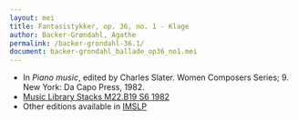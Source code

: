 ```yaml
---
layout: mei
title: Fantasistykker, op. 36, no. 1 - Klage
author: Backer-Grøndahl, Agathe
permalink: /backer-grondahl-36.1/
document: backer-grondahl_ballade_op36_no1.mei
---
```


- In *Piano music*, edited by Charles Slater. Women Composers Series; 9. New York: Da Capo Press, 1982.
- <a href="https://tufts-primo.hosted.exlibrisgroup.com/permalink/f/14dinuo/01TUN_ALMA2185674780003851" target="_blank">Music Library Stacks M22.B19 S6 1982</a>
- Other editions available in <a href="https://imslp.org/wiki/10_Fantasistykker%2C_Op.36_(Backer-Gr%C3%B8ndahl%2C_Agathe)" target="_blank">IMSLP</a>
